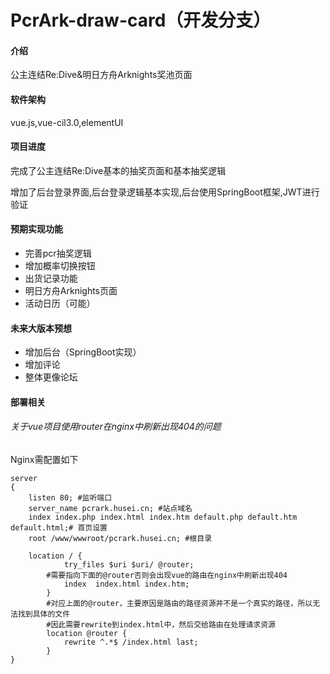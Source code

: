 
# PcrArk-draw-card（开发分支）

#### 介绍
公主连结Re:Dive&明日方舟Arknights奖池页面

#### 软件架构
vue.js,vue-cil3.0,elementUI

#### 项目进度
完成了公主连结Re:Dive基本的抽奖页面和基本抽奖逻辑

增加了后台登录界面,后台登录逻辑基本实现,后台使用SpringBoot框架,JWT进行验证

#### 预期实现功能
- 完善pcr抽奖逻辑
- 增加概率切换按钮
- 出货记录功能
- 明日方舟Arknights页面
- 活动日历（可能）

#### 未来大版本预想
- 增加后台（SpringBoot实现）
- 增加评论
- 整体更像论坛

#### 部署相关
###### 关于vue项目使用router在nginx中刷新出现404的问题
Nginx需配置如下

```nginx
server
{
    listen 80; #监听端口
    server_name pcrark.husei.cn; #站点域名
    index index.php index.html index.htm default.php default.htm default.html;# 首页设置
    root /www/wwwroot/pcrark.husei.cn; #根目录
    
    location / {
            try_files $uri $uri/ @router;
        #需要指向下面的@router否则会出现vue的路由在nginx中刷新出现404
            index  index.html index.htm;
        }
        #对应上面的@router，主要原因是路由的路径资源并不是一个真实的路径，所以无法找到具体的文件
        #因此需要rewrite到index.html中，然后交给路由在处理请求资源
        location @router {
            rewrite ^.*$ /index.html last;
        }
}
```

